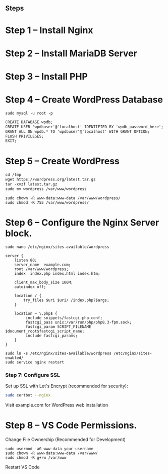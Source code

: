 ## Steps
# Step 1 – Install Nginx
# Step 2 – Install MariaDB Server
# Step 3 – Install PHP
# Step 4 – Create WordPress Database
```console
sudo mysql -u root -p
```
```markdown
CREATE DATABASE wpdb;
CREATE USER 'wpdbuser'@'localhost' IDENTIFIED BY 'wpdb_password_here';
GRANT ALL ON wpdb.* TO 'wpdbuser'@'localhost' WITH GRANT OPTION;
FLUSH PRIVILEGES;
EXIT;
```

# Step 5 – Create WordPress
```markdown
cd /tmp
wget https://wordpress.org/latest.tar.gz
tar -xvzf latest.tar.gz
sudo mv wordpress /var/www/wordpress
```

```console
sudo chown -R www-data:www-data /var/www/wordpress/
sudo chmod -R 755 /var/www/wordpress/
```

# Step 6 – Configure the Nginx Server block.
```console
sudo nano /etc/nginx/sites-available/wordpress
```
```console
server {
    listen 80;
    server_name  example.com;
    root /var/www/wordpress;
    index  index.php index.html index.htm;

    client_max_body_size 100M;
    autoindex off;

    location / {
        try_files $uri $uri/ /index.php?$args;
    }

    location ~ \.php$ {
         include snippets/fastcgi-php.conf;
         fastcgi_pass unix:/var/run/php/php8.3-fpm.sock;
         fastcgi_param SCRIPT_FILENAME $document_root$fastcgi_script_name;
         include fastcgi_params;
    }
}
```
```console
sudo ln -s /etc/nginx/sites-available/wordpress /etc/nginx/sites-enabled/
sudo service nginx restart
```
### **Step 7: Configure SSL**
Set up SSL with Let's Encrypt (recommended for security):
   ```bash
sudo certbot --nginx
   ```
Visit example.com for WordPress web installation

# Step 8 – VS Code Permissions.
Change File Ownership (Recommended for Development)
```console
sudo usermod -aG www-data your-username
sudo chown -R www-data:www-data /var/www/
sudo chmod -R g+rw /var/www
```
Restart VS Code
